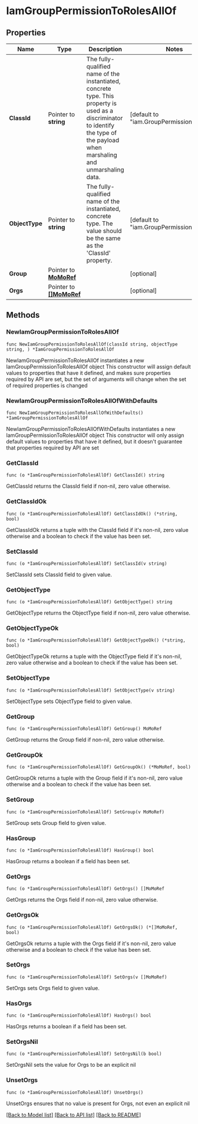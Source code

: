 # IamGroupPermissionToRolesAllOf

## Properties

Name | Type | Description | Notes
------------ | ------------- | ------------- | -------------
**ClassId** | Pointer to **string** | The fully-qualified name of the instantiated, concrete type. This property is used as a discriminator to identify the type of the payload when marshaling and unmarshaling data. | [default to "iam.GroupPermissionToRoles"]
**ObjectType** | Pointer to **string** | The fully-qualified name of the instantiated, concrete type. The value should be the same as the &#39;ClassId&#39; property. | [default to "iam.GroupPermissionToRoles"]
**Group** | Pointer to [**MoMoRef**](MoMoRef.md) |  | [optional] 
**Orgs** | Pointer to [**[]MoMoRef**](MoMoRef.md) |  | [optional] 

## Methods

### NewIamGroupPermissionToRolesAllOf

`func NewIamGroupPermissionToRolesAllOf(classId string, objectType string, ) *IamGroupPermissionToRolesAllOf`

NewIamGroupPermissionToRolesAllOf instantiates a new IamGroupPermissionToRolesAllOf object
This constructor will assign default values to properties that have it defined,
and makes sure properties required by API are set, but the set of arguments
will change when the set of required properties is changed

### NewIamGroupPermissionToRolesAllOfWithDefaults

`func NewIamGroupPermissionToRolesAllOfWithDefaults() *IamGroupPermissionToRolesAllOf`

NewIamGroupPermissionToRolesAllOfWithDefaults instantiates a new IamGroupPermissionToRolesAllOf object
This constructor will only assign default values to properties that have it defined,
but it doesn't guarantee that properties required by API are set

### GetClassId

`func (o *IamGroupPermissionToRolesAllOf) GetClassId() string`

GetClassId returns the ClassId field if non-nil, zero value otherwise.

### GetClassIdOk

`func (o *IamGroupPermissionToRolesAllOf) GetClassIdOk() (*string, bool)`

GetClassIdOk returns a tuple with the ClassId field if it's non-nil, zero value otherwise
and a boolean to check if the value has been set.

### SetClassId

`func (o *IamGroupPermissionToRolesAllOf) SetClassId(v string)`

SetClassId sets ClassId field to given value.


### GetObjectType

`func (o *IamGroupPermissionToRolesAllOf) GetObjectType() string`

GetObjectType returns the ObjectType field if non-nil, zero value otherwise.

### GetObjectTypeOk

`func (o *IamGroupPermissionToRolesAllOf) GetObjectTypeOk() (*string, bool)`

GetObjectTypeOk returns a tuple with the ObjectType field if it's non-nil, zero value otherwise
and a boolean to check if the value has been set.

### SetObjectType

`func (o *IamGroupPermissionToRolesAllOf) SetObjectType(v string)`

SetObjectType sets ObjectType field to given value.


### GetGroup

`func (o *IamGroupPermissionToRolesAllOf) GetGroup() MoMoRef`

GetGroup returns the Group field if non-nil, zero value otherwise.

### GetGroupOk

`func (o *IamGroupPermissionToRolesAllOf) GetGroupOk() (*MoMoRef, bool)`

GetGroupOk returns a tuple with the Group field if it's non-nil, zero value otherwise
and a boolean to check if the value has been set.

### SetGroup

`func (o *IamGroupPermissionToRolesAllOf) SetGroup(v MoMoRef)`

SetGroup sets Group field to given value.

### HasGroup

`func (o *IamGroupPermissionToRolesAllOf) HasGroup() bool`

HasGroup returns a boolean if a field has been set.

### GetOrgs

`func (o *IamGroupPermissionToRolesAllOf) GetOrgs() []MoMoRef`

GetOrgs returns the Orgs field if non-nil, zero value otherwise.

### GetOrgsOk

`func (o *IamGroupPermissionToRolesAllOf) GetOrgsOk() (*[]MoMoRef, bool)`

GetOrgsOk returns a tuple with the Orgs field if it's non-nil, zero value otherwise
and a boolean to check if the value has been set.

### SetOrgs

`func (o *IamGroupPermissionToRolesAllOf) SetOrgs(v []MoMoRef)`

SetOrgs sets Orgs field to given value.

### HasOrgs

`func (o *IamGroupPermissionToRolesAllOf) HasOrgs() bool`

HasOrgs returns a boolean if a field has been set.

### SetOrgsNil

`func (o *IamGroupPermissionToRolesAllOf) SetOrgsNil(b bool)`

 SetOrgsNil sets the value for Orgs to be an explicit nil

### UnsetOrgs
`func (o *IamGroupPermissionToRolesAllOf) UnsetOrgs()`

UnsetOrgs ensures that no value is present for Orgs, not even an explicit nil

[[Back to Model list]](../README.md#documentation-for-models) [[Back to API list]](../README.md#documentation-for-api-endpoints) [[Back to README]](../README.md)


